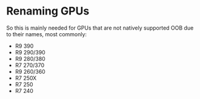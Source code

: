 # Renaming GPUs

So this is mainly needed for GPUs that are not natively supported OOB due to their names, most commonly:

* R9 390
* R9 290/390
* R9 280/380
* R7 270/370
* R9 260/360
* R7 250X
* R7 250
* R7 240
